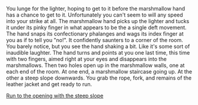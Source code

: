 You lunge for the lighter, hoping to get to it before the marshmallow hand has
a chance to get to it. Unfortunately you can't seem to will any speed into your
strike at all. The marshmallow hand picks up the lighter and tucks it under its
pinky finger in what appears to be the a single deft movement. The hand snaps
its confectionary phalanges and wags its index finger at you as if to tell you
"no!". It confidently saunters to a corner of the room. You barely notice, but
you see the hand shaking a bit. Like it's some sort of inaudible laughter.
The hand turns and points at you one last time, this time with two fingers,
aimed right at your eyes and disappears into the marshmallows.
Then two holes open up in the marshmallow walls, one at each end of the room.
At one end, a marshmallow staircase going up. At the other a steep slope downwards.
You grab the rope, fork, and remains of the leather jacket and get ready to run.

[Run to the opening with the steep slope](steep-slope/steep-slope.md)
